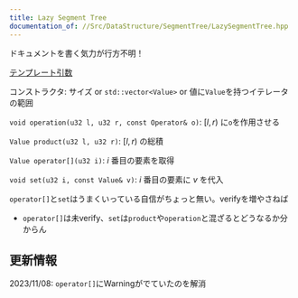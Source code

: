 ```yaml
---
title: Lazy Segment Tree
documentation_of: //Src/DataStructure/SegmentTree/LazySegmentTree.hpp
---
```


ドキュメントを書く気力が行方不明！

[テンプレート引数](https://zawa-tin.github.io/cp-documentation/Docs/Appendix/Monoid.html)

コンストラクタ: サイズ or `std::vector<Value>` or 値に`Value`を持つイテレータの範囲

`void operation(u32 l, u32 r, const Operator& o)`: $[l, r)$ に`o`を作用させる

`Value product(u32 l, u32 r)`: $[l, r)$ の総積

`Value operator[](u32 i)`: $i$ 番目の要素を取得

`void set(u32 i, const Value& v)`: $i$ 番目の要素に $v$ を代入

`operator[]`と`set`はうまくいっている自信がちょっと無い。verifyを増やさねば
- `operator[]`は未verify、`set`は`product`や`operation`と混ざるとどうなるか分からん

## 更新情報

2023/11/08: `operator[]`にWarningがでていたのを解消
